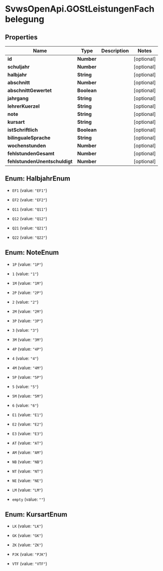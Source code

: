 # SvwsOpenApi.GOStLeistungenFachbelegung

## Properties

Name | Type | Description | Notes
------------ | ------------- | ------------- | -------------
**id** | **Number** |  | [optional] 
**schuljahr** | **Number** |  | [optional] 
**halbjahr** | **String** |  | [optional] 
**abschnitt** | **Number** |  | [optional] 
**abschnittGewertet** | **Boolean** |  | [optional] 
**jahrgang** | **String** |  | [optional] 
**lehrerKuerzel** | **String** |  | [optional] 
**note** | **String** |  | [optional] 
**kursart** | **String** |  | [optional] 
**istSchriftlich** | **Boolean** |  | [optional] 
**bilingualeSprache** | **String** |  | [optional] 
**wochenstunden** | **Number** |  | [optional] 
**fehlstundenGesamt** | **Number** |  | [optional] 
**fehlstundenUnentschuldigt** | **Number** |  | [optional] 



## Enum: HalbjahrEnum


* `EF1` (value: `"EF1"`)

* `EF2` (value: `"EF2"`)

* `Q11` (value: `"Q11"`)

* `Q12` (value: `"Q12"`)

* `Q21` (value: `"Q21"`)

* `Q22` (value: `"Q22"`)





## Enum: NoteEnum


* `1P` (value: `"1P"`)

* `1` (value: `"1"`)

* `1M` (value: `"1M"`)

* `2P` (value: `"2P"`)

* `2` (value: `"2"`)

* `2M` (value: `"2M"`)

* `3P` (value: `"3P"`)

* `3` (value: `"3"`)

* `3M` (value: `"3M"`)

* `4P` (value: `"4P"`)

* `4` (value: `"4"`)

* `4M` (value: `"4M"`)

* `5P` (value: `"5P"`)

* `5` (value: `"5"`)

* `5M` (value: `"5M"`)

* `6` (value: `"6"`)

* `E1` (value: `"E1"`)

* `E2` (value: `"E2"`)

* `E3` (value: `"E3"`)

* `AT` (value: `"AT"`)

* `AM` (value: `"AM"`)

* `NB` (value: `"NB"`)

* `NT` (value: `"NT"`)

* `NE` (value: `"NE"`)

* `LM` (value: `"LM"`)

* `empty` (value: `""`)





## Enum: KursartEnum


* `LK` (value: `"LK"`)

* `GK` (value: `"GK"`)

* `ZK` (value: `"ZK"`)

* `PJK` (value: `"PJK"`)

* `VTF` (value: `"VTF"`)




